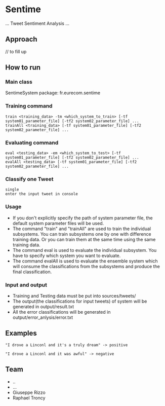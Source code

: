 # Sentime
... Tweet Sentiment Analysis ...

## Approach
// to fill up


## How to run
### Main class
SentimeSystem        package: fr.eurecom.sentime

### Training command
    train <training_data> -tm <which_system_to_train> [-tf system01_parameter_file] [-tf2 system02_parameter_file] ...
    trainAll <training_data> [-tf system01_parameter_file] [-tf2 system02_parameter_file] ...

### Evaluating command
    eval <testing_data> -em <which_system_to_test> [-tf system01_parameter_file] [-tf2 system02_parameter_file] ...
    evalAll <testing_data> [-tf system01_parameter_file] [-tf2 system02_parameter_file] ...

### Classify one Tweet
    single
    enter the input tweet in console

### Usage
* If you don't explicitly specify the path of system parameter file, the default system parameter files will be used.
* The command "train" and "trainAll" are used to train the individual subsystems. You can train subsystems one by one with difference training data. Or you can train them at the same time using the same training data.
* The command eval is used to evaluate the individual subsystem. You have to specify which system you want to evaluate.
* The command evalAll is used to evaluate the ensemble system which will consume the classifications from the subsystems and produce the final classification.

### Input and output
* Training and Testing data must be put into sources/tweets/  
* The output(the classifications for input tweets) of system will be generated in output/result.txt
* All the error classifications will be generated in output/error_anlysis/error.txt

## Examples
    "I drove a Linconl and it's a truly dream" -> positive

    "I drove a Linconl and it was awful" -> negative

## Team
* ..
* ...
* Giuseppe Rizzo
* Raphael Troncy
